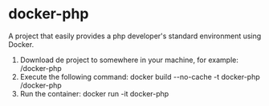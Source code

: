 # docker-php
A project that easily provides a php developer's standard environment using Docker.


1. Download de project to somewhere in your machine, for example: /docker-php
2. Execute the following command:
    docker build --no-cache -t docker-php /docker-php
3. Run the container:
    docker run -it docker-php